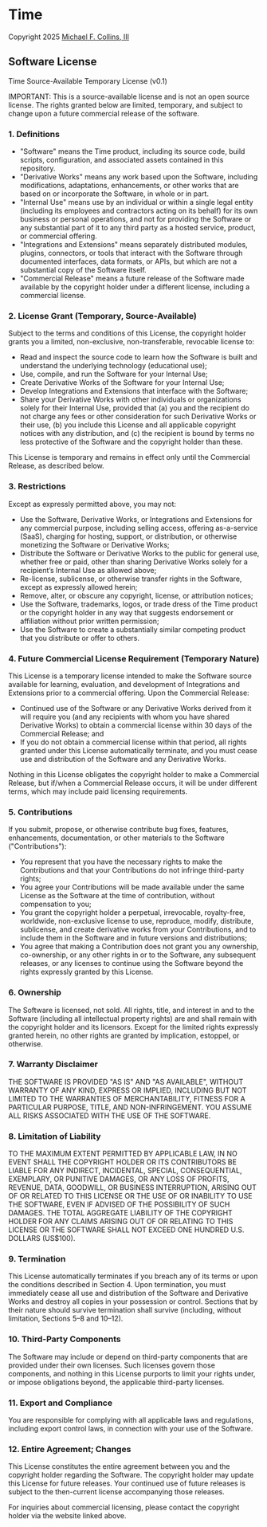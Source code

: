 # Time

Copyright 2025 [Michael F. Collins, III](https://michaelfcollins3.dev)

## Software License

Time Source-Available Temporary License (v0.1)

IMPORTANT: This is a source-available license and is not an open source license. The rights granted below are limited, temporary, and subject to change upon a future commercial release of the software.

### 1. Definitions

- "Software" means the Time product, including its source code, build scripts, configuration, and associated assets contained in this repository.
- "Derivative Works" means any work based upon the Software, including modifications, adaptations, enhancements, or other works that are based on or incorporate the Software, in whole or in part.
- "Internal Use" means use by an individual or within a single legal entity (including its employees and contractors acting on its behalf) for its own business or personal operations, and not for providing the Software or any substantial part of it to any third party as a hosted service, product, or commercial offering.
- "Integrations and Extensions" means separately distributed modules, plugins, connectors, or tools that interact with the Software through documented interfaces, data formats, or APIs, but which are not a substantial copy of the Software itself.
- "Commercial Release" means a future release of the Software made available by the copyright holder under a different license, including a commercial license.

### 2. License Grant (Temporary, Source-Available)

Subject to the terms and conditions of this License, the copyright holder grants you a limited, non-exclusive, non-transferable, revocable license to:

- Read and inspect the source code to learn how the Software is built and understand the underlying technology (educational use);
- Use, compile, and run the Software for your Internal Use;
- Create Derivative Works of the Software for your Internal Use;
- Develop Integrations and Extensions that interface with the Software;
- Share your Derivative Works with other individuals or organizations solely for their Internal Use, provided that (a) you and the recipient do not charge any fees or other consideration for such Derivative Works or their use, (b) you include this License and all applicable copyright notices with any distribution, and (c) the recipient is bound by terms no less protective of the Software and the copyright holder than these.

This License is temporary and remains in effect only until the Commercial Release, as described below.

### 3. Restrictions

Except as expressly permitted above, you may not:

- Use the Software, Derivative Works, or Integrations and Extensions for any commercial purpose, including selling access, offering as-a-service (SaaS), charging for hosting, support, or distribution, or otherwise monetizing the Software or Derivative Works;
- Distribute the Software or Derivative Works to the public for general use, whether free or paid, other than sharing Derivative Works solely for a recipient’s Internal Use as allowed above;
- Re-license, sublicense, or otherwise transfer rights in the Software, except as expressly allowed herein;
- Remove, alter, or obscure any copyright, license, or attribution notices;
- Use the Software, trademarks, logos, or trade dress of the Time product or the copyright holder in any way that suggests endorsement or affiliation without prior written permission;
- Use the Software to create a substantially similar competing product that you distribute or offer to others.

### 4. Future Commercial License Requirement (Temporary Nature)

This License is a temporary license intended to make the Software source available for learning, evaluation, and development of Integrations and Extensions prior to a commercial offering. Upon the Commercial Release:

- Continued use of the Software or any Derivative Works derived from it will require you (and any recipients with whom you have shared Derivative Works) to obtain a commercial license within 30 days of the Commercial Release; and
- If you do not obtain a commercial license within that period, all rights granted under this License automatically terminate, and you must cease use and distribution of the Software and any Derivative Works.

Nothing in this License obligates the copyright holder to make a Commercial Release, but if/when a Commercial Release occurs, it will be under different terms, which may include paid licensing requirements.

### 5. Contributions

If you submit, propose, or otherwise contribute bug fixes, features, enhancements, documentation, or other materials to the Software ("Contributions"):

- You represent that you have the necessary rights to make the Contributions and that your Contributions do not infringe third-party rights;
- You agree your Contributions will be made available under the same License as the Software at the time of contribution, without compensation to you;
- You grant the copyright holder a perpetual, irrevocable, royalty-free, worldwide, non-exclusive license to use, reproduce, modify, distribute, sublicense, and create derivative works from your Contributions, and to include them in the Software and in future versions and distributions;
- You agree that making a Contribution does not grant you any ownership, co-ownership, or any other rights in or to the Software, any subsequent releases, or any licenses to continue using the Software beyond the rights expressly granted by this License.

### 6. Ownership

The Software is licensed, not sold. All rights, title, and interest in and to the Software (including all intellectual property rights) are and shall remain with the copyright holder and its licensors. Except for the limited rights expressly granted herein, no other rights are granted by implication, estoppel, or otherwise.

### 7. Warranty Disclaimer

THE SOFTWARE IS PROVIDED "AS IS" AND "AS AVAILABLE", WITHOUT WARRANTY OF ANY KIND, EXPRESS OR IMPLIED, INCLUDING BUT NOT LIMITED TO THE WARRANTIES OF MERCHANTABILITY, FITNESS FOR A PARTICULAR PURPOSE, TITLE, AND NON-INFRINGEMENT. YOU ASSUME ALL RISKS ASSOCIATED WITH THE USE OF THE SOFTWARE.

### 8. Limitation of Liability

TO THE MAXIMUM EXTENT PERMITTED BY APPLICABLE LAW, IN NO EVENT SHALL THE COPYRIGHT HOLDER OR ITS CONTRIBUTORS BE LIABLE FOR ANY INDIRECT, INCIDENTAL, SPECIAL, CONSEQUENTIAL, EXEMPLARY, OR PUNITIVE DAMAGES, OR ANY LOSS OF PROFITS, REVENUE, DATA, GOODWILL, OR BUSINESS INTERRUPTION, ARISING OUT OF OR RELATED TO THIS LICENSE OR THE USE OF OR INABILITY TO USE THE SOFTWARE, EVEN IF ADVISED OF THE POSSIBILITY OF SUCH DAMAGES. THE TOTAL AGGREGATE LIABILITY OF THE COPYRIGHT HOLDER FOR ANY CLAIMS ARISING OUT OF OR RELATING TO THIS LICENSE OR THE SOFTWARE SHALL NOT EXCEED ONE HUNDRED U.S. DOLLARS (US$100).

### 9. Termination

This License automatically terminates if you breach any of its terms or upon the conditions described in Section 4. Upon termination, you must immediately cease all use and distribution of the Software and Derivative Works and destroy all copies in your possession or control. Sections that by their nature should survive termination shall survive (including, without limitation, Sections 5–8 and 10–12).

### 10. Third-Party Components

The Software may include or depend on third-party components that are provided under their own licenses. Such licenses govern those components, and nothing in this License purports to limit your rights under, or impose obligations beyond, the applicable third-party licenses.

### 11. Export and Compliance

You are responsible for complying with all applicable laws and regulations, including export control laws, in connection with your use of the Software.

### 12. Entire Agreement; Changes

This License constitutes the entire agreement between you and the copyright holder regarding the Software. The copyright holder may update this License for future releases. Your continued use of future releases is subject to the then-current license accompanying those releases.

For inquiries about commercial licensing, please contact the copyright holder via the website linked above.
